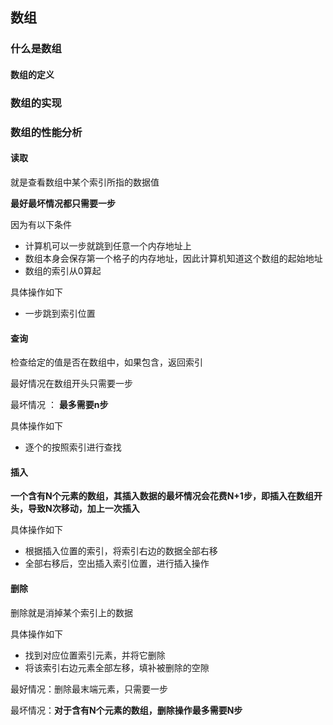 ## 数组

### 什么是数组

#### 数组的定义



### 数组的实现



### 数组的性能分析

#### 读取

就是查看数组中某个索引所指的数据值

**最好最坏情况都只需要一步**

因为有以下条件

- 计算机可以一步就跳到任意一个内存地址上
- 数组本身会保存第一个格子的内存地址，因此计算机知道这个数组的起始地址
- 数组的索引从0算起

具体操作如下

- 一步跳到索引位置

#### 查询

检查给定的值是否在数组中，如果包含，返回索引

最好情况在数组开头只需要一步

最坏情况 ：  **最多需要n步**

具体操作如下

- 逐个的按照索引进行查找

#### 插入

**一个含有N个元素的数组，其插入数据的最坏情况会花费N+1步，即插入在数组开头，导致N次移动，加上一次插入**

具体操作如下

- 根据插入位置的索引，将索引右边的数据全部右移
- 全部右移后，空出插入索引位置，进行插入操作

#### 删除

删除就是消掉某个索引上的数据

具体操作如下

- 找到对应位置索引元素，并将它删除
- 将该索引右边元素全部左移，填补被删除的空隙

最好情况：删除最末端元素，只需要一步

最坏情况：**对于含有N个元素的数组，删除操作最多需要N步**